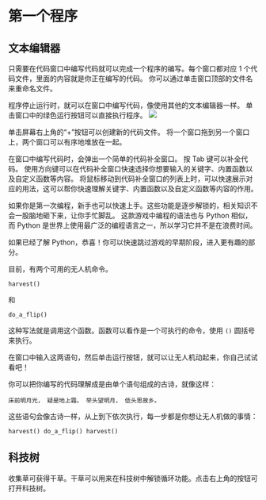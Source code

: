 # 第一个程序
## 文本编辑器

只需要在代码窗口中编写代码就可以完成一个程序的编写。每个窗口都对应 1 个代码文件，里面的内容就是你正在编写的代码。
你可以通过单击窗口顶部的文件名来重命名文件。

程序停止运行时，就可以在窗口中编写代码，像使用其他的文本编辑器一样。
单击窗口中的绿色运行按钮可以直接执行程序。
![](PlayButton50)

单击屏幕右上角的“+”按钮可以创建新的代码文件。
将一个窗口拖到另一个窗口上，两个窗口可以有序地堆放在一起。

在窗口中编写代码时，会弹出一个简单的代码补全窗口。
按 Tab 键可以补全代码。
使用方向键可以在代码补全窗口快速选择你想要输入的关键字、内置函数以及自定义函数等内容。
将鼠标移动到代码补全窗口的列表上时，可以快速展示对应的用法，这可以帮你快速理解关键字、内置函数以及自定义函数等内容的作用。

如果你是第一次编程，新手也可以快速上手。这些功能是逐步解锁的，相关知识不会一股脑地砸下来，让你手忙脚乱。
这款游戏中编程的语法也与 Python 相似，而 Python 是世界上使用最广泛的编程语言之一，所以学习它并不是在浪费时间。

如果已经了解 Python，恭喜！你可以快速跳过游戏的早期阶段，进入更有趣的部分。

目前，有两个可用的无人机命令。

`harvest()`

和

`do_a_flip()`

这种写法就是调用这个函数。函数可以看作是一个可执行的命令，使用 `()` 圆括号来执行。

在窗口中输入这两语句，然后单击运行按钮，就可以让无人机动起来，你自己试试看吧！

你可以把你编写的代码理解成是由单个语句组成的古诗，就像这样：

`床前明月光，
疑是地上霜。
举头望明月，
低头思故乡。`

这些语句会像古诗一样，从上到下依次执行，每一步都是你想让无人机做的事情：

`harvest()
do_a_flip()
harvest()`

## 科技树
收集草可获得干草。干草可以用来在科技树中解锁循环功能。点击右上角的按钮可打开科技树。
